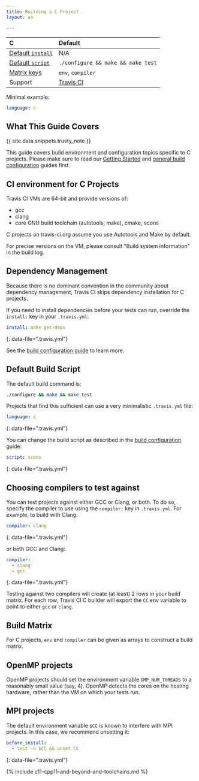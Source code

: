 ```yaml
---
title: Building a C Project
layout: en

---
```


<div id="toc">
</div>

<aside markdown="block" class="ataglance">

| C                                           | Default                                   |
|:--------------------------------------------|:------------------------------------------|
| [Default `install`](#Dependency-Management) | N/A                                       |
| [Default `script`](#Default-Build-Script)   | `./configure && make && make test`        |
| [Matrix keys](#Build-Matrix)                | `env`, `compiler`                         |
| Support                                     | [Travis CI](mailto:support@travis-ci.com) |

Minimal example:

```yaml
language: c
```

</aside>


## What This Guide Covers

{{ site.data.snippets.trusty_note }}

This guide covers build environment and configuration topics specific to C
projects. Please make sure to read our [Getting Started](/user/getting-started/)
and [general build configuration](/user/customizing-the-build/) guides first.

## CI environment for C Projects

Travis CI VMs are 64-bit and provide versions of:

- gcc
- clang
- core GNU build toolchain (autotools, make), cmake, scons

C projects on travis-ci.org assume you use Autotools and Make by default.

For precise versions on the VM, please consult "Build system information" in the build log.

## Dependency Management

Because there is no dominant convention in the community about dependency
management, Travis CI skips dependency installation for C projects.

If you need to install dependencies before your tests can run, override the
`install:` key in your `.travis.yml`:

```yaml
install: make get-deps
```
{: data-file=".travis.yml"}

See the [build configuration guide](/user/customizing-the-build/) to learn more.

## Default Build Script

The default build command is:

```bash
./configure && make && make test
```

Projects that find this sufficient can use a very minimalistic `.travis.yml` file:

```yaml
language: c
```
{: data-file=".travis.yml"}

You can change the build script as described in the [build
configuration](/user/customizing-the-build/) guide:

```yaml
script: scons
```
{: data-file=".travis.yml"}

## Choosing compilers to test against

You can test projects against either GCC or Clang, or both. To do so, specify
the compiler to use using the `compiler:` key in `.travis.yml`. For example, to
build with Clang:

```yaml
compiler: clang
```
{: data-file=".travis.yml"}

or both GCC and Clang:

```yaml
compiler:
  - clang
  - gcc
```
{: data-file=".travis.yml"}

Testing against two compilers will create (at least) 2 rows in your build
matrix. For each row, Travis CI C builder will export the `CC` env variable to
point to either `gcc` or `clang`.

## Build Matrix

For C projects, `env` and `compiler` can be given as arrays
to construct a build matrix.

## OpenMP projects

OpenMP projects should set the environment variable `OMP_NUM_THREADS` to a
reasonably small value (say, 4). OpenMP detects the cores on the hosting
hardware, rather than the VM on which your tests run.

## MPI projects

The default environment variable `$CC` is known to interfere with MPI projects.
In this case, we recommend unsetting it:

```yaml
before_install:
  - test -n $CC && unset CC
```
{: data-file=".travis.yml"}

{% include c11-cpp11-and-beyond-and-toolchains.md %}
